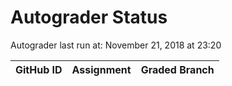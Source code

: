 # Autograder Status
Autograder last run at: November 21, 2018 at 23:20

| GitHub ID | Assignment | Graded Branch |
|-----------|------------|---------------|
